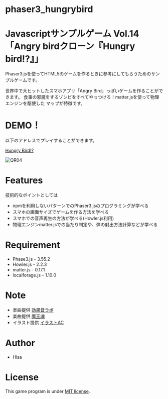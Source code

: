 # phaser3_hungrybird
# Javascriptサンプルゲーム Vol.14「Angry birdクローン『Hungry bird!?』」
 
Phaser3.jsを使ってHTML5のゲームを作るときに参考にしてもらうためのサンプルゲームです。

世界中で大ヒットしたスマホアプリ「Angry Bird」っぽいゲームを作ることができます。
食事の邪魔をするゾンビをすべてやっつけろ！matter.jsを使って物理エンジンを駆使した
マップが特徴です。

# DEMO！
 
以下のアドレスでプレイすることができます。

[Hungry Bird!?](https://tinycore-hisanori.github.io/phaser3_diffPoint/)

 ![QR04](https://user-images.githubusercontent.com/30931098/139732882-06f11655-8fb6-4edb-96fc-1855e7636c56.png)

# Features
 
技術的なポイントとしては

* npmを利用しないパターンでのPhaser3.jsのプログラミングが学べる
* スマホの画面サイズでゲームを作る方法を学べる
* スマホでの音声再生の方法が学べる(Howler.js利用)
* 物理エンジンmatter.jsでの当たり判定や、弾の射出方法計算などが学べる

# Requirement
 
* Phase3.js      - 3.55.2
* Howler.js      - 2.2.3
* matter.js      - 0.17.1
* localforage.js - 1.10.0
 
# Note

 * 楽曲提供 [効果音ラボ](https://soundeffect-lab.info/sound/anime/)
 * 楽曲提供 [魔王魂](https://maou.audio/)
 * イラスト提供 [イラストAC](https://www.ac-illust.com/)

 
# Author
 
* Hisa
 
# License
 
This game program is under [MIT license](https://en.wikipedia.org/wiki/MIT_License).